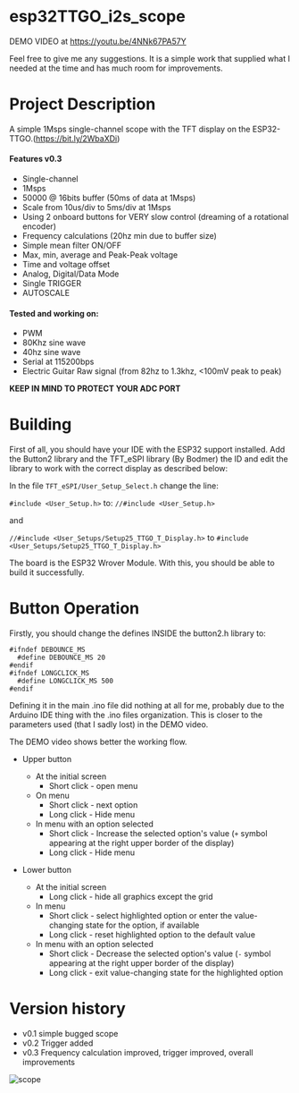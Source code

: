 esp32TTGO_i2s_scope
====================
DEMO VIDEO at https://youtu.be/4NNk67PA57Y

Feel free to give me any suggestions. It is a simple work that supplied what I needed at the time and has much room for improvements.

# Project Description

A simple 1Msps single-channel scope with the TFT display on the ESP32-TTGO.(https://bit.ly/2WbaXDi)

#### Features v0.3
  * Single-channel
  * 1Msps
  * 50000 @ 16bits buffer (50ms of data at 1Msps)
  * Scale from 10us/div to 5ms/div at 1Msps
  * Using 2 onboard buttons for VERY slow control (dreaming of a rotational encoder)
  * Frequency calculations (20hz min due to buffer size)
  * Simple mean filter ON/OFF
  * Max, min, average and Peak-Peak voltage
  * Time and voltage offset
  * Analog, Digital/Data Mode
  * Single TRIGGER
  * AUTOSCALE

#### Tested and working on:
* PWM
* 80Khz sine wave
* 40hz sine wave
* Serial at 115200bps
* Electric Guitar Raw signal (from 82hz to 1.3khz, <100mV peak to peak)

**KEEP IN MIND TO PROTECT YOUR ADC PORT**

# Building

First of all, you should have your IDE with the ESP32 support installed.
Add the Button2 library and the TFT_eSPI library (By Bodmer) the ID and edit the library to work with the correct display as described below:

In the file `TFT_eSPI/User_Setup_Select.h` change the line:

`#include <User_Setup.h>` to: `//#include <User_Setup.h>`

and 

`//#include <User_Setups/Setup25_TTGO_T_Display.h>` to `#include <User_Setups/Setup25_TTGO_T_Display.h>`

The board is the ESP32 Wrover Module.
With this, you should be able to build it successfully.


# Button Operation

Firstly, you should change the defines INSIDE the button2.h library to:
```
#ifndef DEBOUNCE_MS
  #define DEBOUNCE_MS 20
#endif
#ifndef LONGCLICK_MS
  #define LONGCLICK_MS 500
#endif
``` 
Defining it in the main .ino file did nothing at all for me, probably due to the Arduino IDE thing with the .ino files organization. This is closer to the parameters used (that I sadly lost) in the DEMO video.

The DEMO video shows better the working flow.

- Upper button
  - At the initial screen 
    - Short click - open menu
  - On menu
    - Short click - next option
    - Long click - Hide menu
  - In menu with an option selected
    - Short click - Increase the selected option's value (`+` symbol appearing at the right upper border of the display)
    - Long click - Hide menu

- Lower button
  - At the initial screen
    - Long click - hide all graphics except the grid
  - In menu
    - Short click - select highlighted option or enter the value-changing state for the option, if available
    - Long click - reset highlighted option to the default value
  - In menu with an option selected
    - Short click - Decrease the selected option's value (`-` symbol appearing at the right upper border of the display)
    - Long click - exit value-changing state for the highlighted option
  
# Version history

* v0.1 simple bugged scope
* v0.2 Trigger added
* v0.3 Frequency calculation improved, trigger improved, overall improvements

![scope](https://github.com/gustavollps/esp32TTGO_i2s_scope/blob/master/imgs/P_20200508_000602_vHDR_On.jpg)
